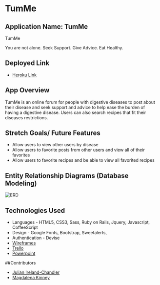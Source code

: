 # TumMe

## Application Name: TumMe

TumMe

You are not alone. Seek Support. Give Advice. Eat Healthy.

## Deployed Link
* [Heroku Link](#)


## App Overview

  TumMe is an online forum for people with digestive diseases to post about their disease and seek support and advice to help ease the burden of having a digestive disease.  Users can also search recipes that fit their diseases restrictions.




## Stretch Goals/ Future Features

* Allow users to view other users by disease
* Allow users to favorite posts from other users and view all of their favorites
* Allow users to favorite recipes and be able to view all favorited recipes



## Entity Relationship Diagrams (Database Modeling)

![ERD](http://i.imgur.com/8GalQ55.png)



## Technologies Used

  * Languages - HTML5, CSS3, Sass, Ruby on Rails, Jquery, Javascript, CoffeeScript
  * Design -  Google Fonts, Bootstrap, Sweetalerts,
  * Authentication - Devise
  * [Wireframes](https://wireframe.cc/j3UDwu)
  * [Trello](https://trello.com/b/sCWNSYVw/tum-me)
  * [Powerpoint](#)


##Contributors

* [Julian Ireland-Chandler](https://github.com/jcireland14)
* [Magdalena Kinney](https://github.com/magkinney21)
